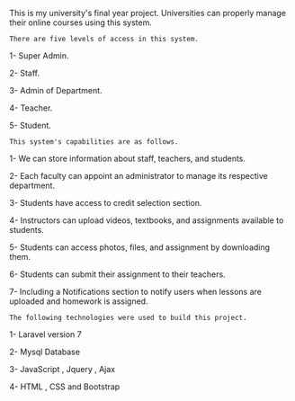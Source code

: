 This is my university's final year project.
Universities can properly manage their online courses using this system.

    There are five levels of access in this system.

1- Super Admin.

2- Staff.

3- Admin of Department.

4- Teacher.

5- Student.

    This system's capabilities are as follows.

1- We can store information about staff, teachers, and students.

2- Each faculty can appoint an administrator to manage its respective department.

3- Students have access to credit selection section.

4- Instructors can upload videos, textbooks, and assignments available to students.

5- Students can access photos, files, and assignment by downloading them.

6- Students can submit their assignment to their teachers.

7- Including a Notifications section to notify users when lessons are uploaded and homework is assigned.

    The following technologies were used to build this project.

1- Laravel version 7

2- Mysql Database

3- JavaScript , Jquery , Ajax

4- HTML , CSS and Bootstrap

